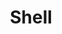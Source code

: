 ---
title: "Shell"
category: Linux
subcategory: Shell
layout: category
permalink: /docs/linux/shell/
---